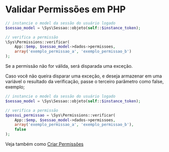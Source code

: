# Validar Permissões em PHP
```php
// instancie o model da sessão do usuário logado
$sessao_model = \Sys\Sessao::objeto(self::$instance_token);

// verifica a permissão
\Sys\Permissions::verificar(
    App::$emp, $sessao_model->dados->permissoes,
    array('exemplo_permissao_a', 'exemplo_permissao_b')
);
```
Se a permissão não for válida, será disparada uma exceção.

Caso você não queira disparar uma exceção, e deseja armazenar em uma variável o resultado da verificação, passe o terceiro parâmetro como false, exemplo;
```php
// instancie o model da sessão do usuário logado
$sessao_model = \Sys\Sessao::objeto(self::$instance_token);

// verifica a permissão
$possui_permissao = \Sys\Permissions::verificar(
    App::$emp, $sessao_model->dados->permissoes,
    array('exemplo_permissao_a', 'exemplo_permissao_b'),
    false
);
```

Veja também como [Criar Permissões](?i=pt-BR&p=dev_permissoes)